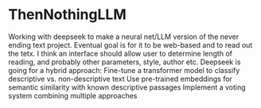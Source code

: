 # ThenNothingLLM
Working with deepseek to make a neural net/LLM version of the never ending text project. Eventual goal is for it to be web-based and to read out the tetx. I think an interface should allow user to determine length of reading, and probably other parameters, style, author etc.
Deepseek is going for a hybrid approach:
  Fine-tune a transformer model to classify descriptive vs. non-descriptive text
  Use pre-trained embeddings for semantic similarity with known descriptive passages
  Implement a voting system combining multiple approaches
